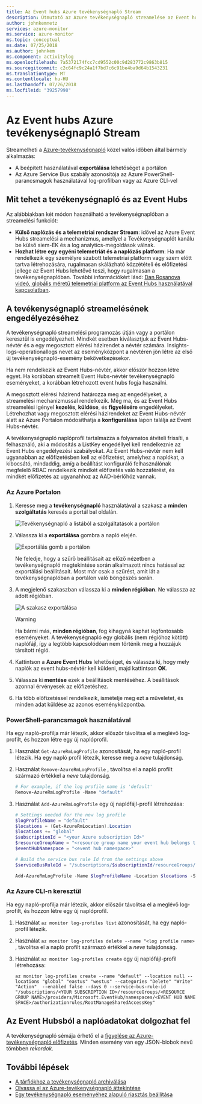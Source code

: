 ```yaml
---
title: Az Event hubs Azure tevékenységnapló Stream
description: Útmutató az Azure tevékenységnapló streamelése az Event hubs szolgáltatás.
author: johnkemnetz
services: azure-monitor
ms.service: azure-monitor
ms.topic: conceptual
ms.date: 07/25/2018
ms.author: johnkem
ms.component: activitylog
ms.openlocfilehash: 7a5372174fcc7cd9552c00c9d283772c9863b815
ms.sourcegitcommit: c2c64fc9c24a1f7bd7c6c91be4ba9d64b1543231
ms.translationtype: MT
ms.contentlocale: hu-HU
ms.lasthandoff: 07/26/2018
ms.locfileid: "39257998"
---
```

# <a name="stream-the-azure-activity-log-to-event-hubs"></a>Az Event hubs Azure tevékenységnapló Stream
Streamelheti a [Azure-tevékenységnapló](monitoring-overview-activity-logs.md) közel valós időben által bármely alkalmazás:

* A beépített használatával **exportálása** lehetőséget a portálon
* Az Azure Service Bus szabály azonosítója az Azure PowerShell-parancsmagok használatával log-profilban vagy az Azure CLI-vel

## <a name="what-you-can-do-with-the-activity-log-and-event-hubs"></a>Mit tehet a tevékenységnapló és az Event Hubs
Az alábbiakban két módon használható a tevékenységnaplóban a streamelési funkciót:

* **Külső naplózás és a telemetriai rendszer Stream**: idővel az Azure Event Hubs streamelési a mechanizmus, amellyel a Tevékenységnaplót kanálu be külső siem-EK és a log analytics-megoldások válnak.
* **Hozhat létre egy egyéni telemetriát és a naplózás platform**: Ha már rendelkezik egy személyre szabott telemetriai platform vagy szem előtt tartva létrehozására, rugalmasan skálázható közzétételi és előfizetési jellege az Event Hubs lehetővé teszi, hogy rugalmasan a tevékenységnaplóban. További információkért lásd: [Dan Rosanova videó, globális méretű telemetriai platform az Event Hubs használatával kapcsolatban](https://azure.microsoft.com/documentation/videos/build-2015-designing-and-sizing-a-global-scale-telemetry-platform-on-azure-event-Hubs/).

## <a name="enable-streaming-of-the-activity-log"></a>A tevékenységnapló streamelésének engedélyezéséhez
A tevékenységnapló streamelési programozás útján vagy a portálon keresztül is engedélyezheti. Mindkét esetben kiválasztjuk az Event Hubs-névtér és a egy megosztott elérési házirendet a névtér számára. Insights-logs-operationallogs nevet az eseményközpont a névtéren jön létre az első új tevékenységnapló-esemény bekövetkezésekor. 

Ha nem rendelkezik az Event Hubs-névtér, akkor először hozzon létre egyet. Ha korábban streamelt Event Hubs-névtér tevékenységnapló eseményeket, a korábban létrehozott event hubs fogja használni. 

A megosztott elérési házirend határozza meg az engedélyeket, a streamelési mechanizmussal rendelkezik. Még ma, és az Event Hubs streamelési igényel **kezelés**, **küldése**, és **figyelésére** engedélyeket. Létrehozhat vagy megosztott elérési házirendeket az Event Hubs-névtér alatt az Azure Portalon módosíthatja a **konfigurálása** lapon találja az Event Hubs-névtér. 

A tevékenységnapló naplóprofil tartalmazza a folyamatos átviteli frissíti, a felhasználó, aki a módosítás a ListKey engedéllyel kell rendelkeznie az Event Hubs engedélyezési szabályokat. Az Event Hubs-névtér nem kell ugyanabban az előfizetésben kell az előfizetést, amelyhez a naplókat, a kibocsátó, mindaddig, amíg a beállítást konfiguráló felhasználónak megfelelő RBAC rendelkezik mindkét előfizetés való hozzáférést, és mindkét előfizetés az ugyanahhoz az AAD-bérlőhöz vannak.

### <a name="via-the-azure-portal"></a>Az Azure Portalon
1. Keresse meg a **tevékenységnapló** használatával a szakasz a **minden szolgáltatás** keresés a portál bal oldalán.
   
   ![Tevékenységnapló a listából a szolgáltatások a portálon](./media/monitoring-stream-activity-logs-event-hubs/activity.png)
2. Válassza ki a **exportálása** gombra a napló elején.
   
   ![Exportálás gomb a portálon](./media/monitoring-stream-activity-logs-event-hubs/export.png)

   Ne feledje, hogy a szűrő beállításait az előző nézetben a tevékenységnapló megtekintése során alkalmazott nincs hatással az exportálási beállításait. Most már csak a szűrést, amit lát a tevékenységnaplóban a portálon való böngészés során.
3. A megjelenő szakaszban válassza ki a **minden régióban**. Ne válassza az adott régióban.
   
   ![A szakasz exportálása](./media/monitoring-stream-activity-logs-event-hubs/export-audit.png)

   > [!WARNING]  
   > Ha bármi más, **minden régióban**, fog kihagyná kaphat legfontosabb eseményeket. A tevékenységnapló egy globális (nem régióhoz kötött) naplófájl, így a legtöbb kapcsolódóan nem történik meg a hozzájuk társított régió. 
   >

4. Kattintson a **Azure Event Hubs** lehetőséget, és válassza ki, hogy mely naplók az event hubs-névtér kell küldeni, majd kattintson **OK**.
5. Válassza ki **mentése** ezek a beállítások mentéséhez. A beállítások azonnal érvényesek az előfizetéshez.
6. Ha több előfizetéssel rendelkezik, ismételje meg ezt a műveletet, és minden adat küldése az azonos eseményközpontba.

### <a name="via-powershell-cmdlets"></a>PowerShell-parancsmagok használatával
Ha egy napló-profilja már létezik, akkor először távolítsa el a meglévő log-profilt, és hozzon létre egy új naplóprofil.

1. Használat `Get-AzureRmLogProfile` azonosítását, ha egy napló-profil létezik.  Ha egy napló profil létezik, keresse meg a *neve* tulajdonság.
2. Használat `Remove-AzureRmLogProfile` , távolítsa el a napló profilt származó értékkel a *neve* tulajdonság.

    ```powershell
    # For example, if the log profile name is 'default'
    Remove-AzureRmLogProfile -Name "default"
    ```
3. Használat `Add-AzureRmLogProfile` egy új naplófájl-profil létrehozása:

   ```powershell
   # Settings needed for the new log profile
   $logProfileName = "default"
   $locations = (Get-AzureRmLocation).Location
   $locations += "global"
   $subscriptionId = "<your Azure subscription Id>"
   $resourceGroupName = "<resource group name your event hub belongs to>"
   $eventHubNamespace = "<event hub namespace>"

   # Build the service bus rule Id from the settings above
   $serviceBusRuleId = "/subscriptions/$subscriptionId/resourceGroups/$resourceGroupName/providers/Microsoft.EventHub/namespaces/$eventHubNamespace/authorizationrules/RootManageSharedAccessKey"

   Add-AzureRmLogProfile -Name $logProfileName -Location $locations -ServiceBusRuleId $serviceBusRuleId
   ```

### <a name="via-azure-cli"></a>Az Azure CLI-n keresztül
Ha egy napló-profilja már létezik, akkor először távolítsa el a meglévő log-profilt, és hozzon létre egy új naplóprofil.

1. Használat `az monitor log-profiles list` azonosítását, ha egy napló-profil létezik.
2. Használat `az monitor log-profiles delete --name "<log profile name>` , távolítsa el a napló profilt származó értékkel a *neve* tulajdonság.
3. Használat `az monitor log-profiles create` egy új naplófájl-profil létrehozása:

   ```azurecli-interactive
   az monitor log-profiles create --name "default" --location null --locations "global" "eastus" "westus" --categories "Delete" "Write" "Action"  --enabled false --days 0 --service-bus-rule-id "/subscriptions/<YOUR SUBSCRIPTION ID>/resourceGroups/<RESOURCE GROUP NAME>/providers/Microsoft.EventHub/namespaces/<EVENT HUB NAME SPACE>/authorizationrules/RootManageSharedAccessKey"
   ```

## <a name="consume-the-log-data-from-event-hubs"></a>Az Event Hubsból a naplóadatokat dolgozhat fel
A tevékenységnapló sémája érhető el a [figyelése az Azure-tevékenységnapló előfizetés](monitoring-overview-activity-logs.md). Minden esemény van egy JSON-blobok nevű tömbben *rekordok*.

## <a name="next-steps"></a>További lépések
* [A tárfiókhoz a tevékenységnapló archiválása](monitoring-archive-activity-log.md)
* [Olvassa el az Azure-tevékenységnapló áttekintése](monitoring-overview-activity-logs.md)
* [Egy tevékenységnapló eseményéhez alapuló riasztás beállítása](insights-auditlog-to-webhook-email.md)

